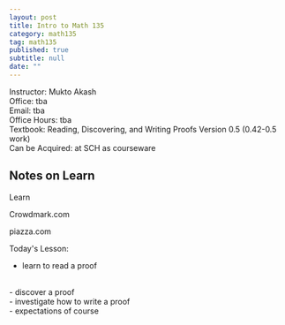 ```yaml
---
layout: post
title: Intro to Math 135
category: math135
tag: math135
published: true
subtitle: null
date: ""
---
```

<div class="text-center">
Instructor: Mukto Akash
<br>
Office: tba
<br>
Email: tba
<br>
Office Hours: tba
<br>
Textbook: Reading, Discovering, and Writing Proofs Version 0.5 (0.42-0.5 work)
<br>
Can be Acquired: at SCH as courseware
<br>
</div>

## Notes on Learn

Learn

Crowdmark.com

piazza.com

Today's Lesson:
<br>
- learn to read a proof
<br>
- discover a proof
<br>  
- investigate how to write a proof
<br>
- expectations of course  
<br>
